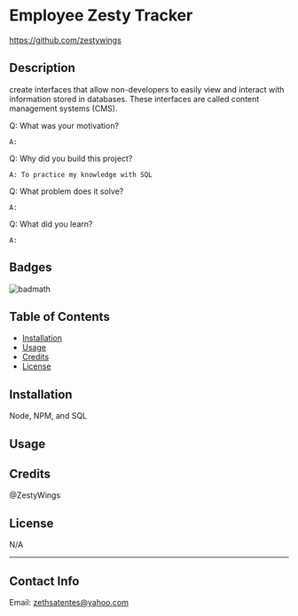 # Employee Zesty Tracker

https://github.com/zestywings

## Description

create interfaces that allow non-developers to easily view and interact with information stored in databases. These interfaces are called content management systems (CMS).

Q: What was your motivation?

    A: 
    
Q: Why did you build this project?

    A: To practice my knowledge with SQL

Q: What problem does it solve? 

    A: 

Q: What did you learn?

    A: 


## Badges

![badmath](https://img.shields.io/github/languages/top/lernantino/badmath)


## Table of Contents 

- [Installation](#installation)
- [Usage](#usage)
- [Credits](#credits)
- [License](#license)

## Installation

Node, NPM, and SQL

## Usage



## Credits

@ZestyWings

## License

N/A

---

## Contact Info

Email: zethsatentes@yahoo.com
